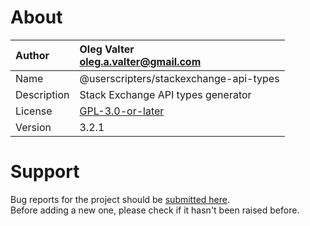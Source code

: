 
# About

| Author       | Oleg Valter<br>[oleg.a.valter@gmail.com](mailto:oleg.a.valter@gmail.com) |
| :----------- | :----------------------- |
| Name | @userscripters/stackexchange-api-types |
| Description | Stack Exchange API types generator |
| License | [GPL-3.0-or-later](https://spdx.org/licenses/GPL-3.0-or-later) |
| Version | 3.2.1 |

# Support

Bug reports for the project should be [submitted here](https://github.com/userscripters/stackexchange-api-types/issues).
<br>Before adding a new one, please check if it hasn't been raised before.
  